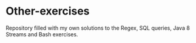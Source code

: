 # Other-exercises
Repository filled with my own solutions to the Regex, SQL queries, Java 8 Streams and Bash exercises.
